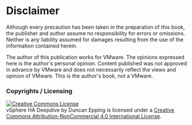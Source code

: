 # Disclaimer

Although every precaution has been taken in the preparation of this book, the publisher and author assume no responsibility for errors or omissions. Neither is any liability assumed for damages resulting from the use of the information contained herein.

The author of this publication works for VMware. The opinions expressed here is the author's personal opinion. Content published was not approved in advance by VMware and does not necessarily reflect the views and opinion of VMware. This is the author's book, not a VMware.


### Copyrights / Licensing


<a rel="license" href="http://creativecommons.org/licenses/by-nc/4.0/"><img alt="Creative Commons License" style="border-width:0" src="https://i.creativecommons.org/l/by-nc/4.0/88x31.png" /></a><br /><span xmlns:dct="http://purl.org/dc/terms/" property="dct:title">vSphere HA Deepdive</span> by <span xmlns:cc="http://creativecommons.org/ns#" property="cc:attributionName">Duncan Epping</span> is licensed under a <a rel="license" href="http://creativecommons.org/licenses/by-nc/4.0/">Creative Commons Attribution-NonCommercial 4.0 International License</a>.